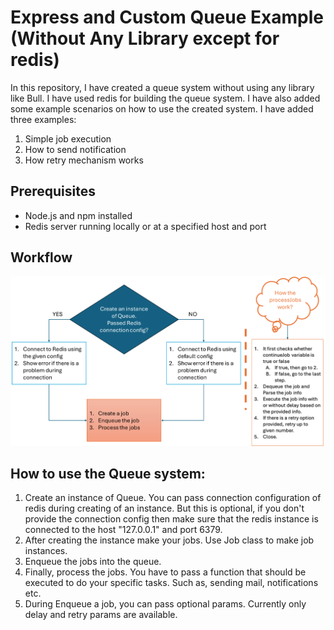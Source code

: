 # Express and Custom Queue Example (Without Any Library except for redis)

In this repository, I have created a queue system without using any library like Bull. I have used redis for building the queue system.
I have also added some example scenarios on how to use the created system. I have added three examples:

1. Simple job execution
2. How to send notification
3. How retry mechanism works

## Prerequisites

- Node.js and npm installed
- Redis server running locally or at a specified host and port

## Workflow

![workflow](documentation/workflow.png)

## How to use the Queue system:

1. Create an instance of Queue. You can pass connection configuration of redis during creating of an instance. But this is optional, if you don't provide the connection config then make sure that the redis instance is connected to the host "127.0.0.1" and port 6379.
2. After creating the instance make your jobs. Use Job class to make job instances.
3. Enqueue the jobs into the queue.
4. Finally, process the jobs. You have to pass a function that should be executed to do your specific tasks. Such as, sending mail, notifications etc.
5. During Enqueue a job, you can pass optional params. Currently only delay and retry params are available.
